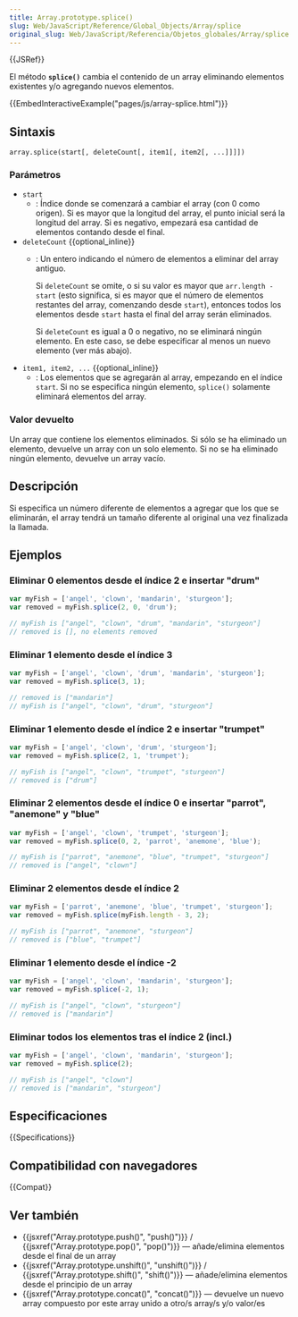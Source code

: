 ```yaml
---
title: Array.prototype.splice()
slug: Web/JavaScript/Reference/Global_Objects/Array/splice
original_slug: Web/JavaScript/Referencia/Objetos_globales/Array/splice
---
```


{{JSRef}}

El método **`splice()`** cambia el contenido de un array eliminando elementos existentes y/o agregando nuevos elementos.

{{EmbedInteractiveExample("pages/js/array-splice.html")}}

## Sintaxis

```
array.splice(start[, deleteCount[, item1[, item2[, ...]]]])
```

### Parámetros

- `start`
  - : Índice donde se comenzará a cambiar el array (con 0 como origen). Si es mayor que la longitud del array, el punto inicial será la longitud del array. Si es negativo, empezará esa cantidad de elementos contando desde el final.
- `deleteCount` {{optional_inline}}
  - : Un entero indicando el número de elementos a eliminar del array antiguo.

    Si `deleteCount` se omite, o si su valor es mayor que `arr.length - start` (esto significa, si es mayor que el número de elementos restantes del array, comenzando desde `start`), entonces todos los elementos desde `start` hasta el final del array serán eliminados.

    Si `deleteCount` es igual a 0 o negativo, no se eliminará ningún elemento. En este caso, se debe especificar al menos un nuevo elemento (ver más abajo).
- `item1, item2, ...` {{optional_inline}}
  - : Los elementos que se agregarán al array, empezando en el índice `start`. Si no se especifica ningún elemento, `splice()` solamente eliminará elementos del array.

### Valor devuelto

Un array que contiene los elementos eliminados. Si sólo se ha eliminado un elemento, devuelve un array con un solo elemento. Si no se ha eliminado ningún elemento, devuelve un array vacío.

## Descripción

Si especifica un número diferente de elementos a agregar que los que se eliminarán, el array tendrá un tamaño diferente al original una vez finalizada la llamada.

## Ejemplos

### Eliminar 0 elementos desde el índice 2 e insertar "drum"

```js
var myFish = ['angel', 'clown', 'mandarin', 'sturgeon'];
var removed = myFish.splice(2, 0, 'drum');

// myFish is ["angel", "clown", "drum", "mandarin", "sturgeon"]
// removed is [], no elements removed
```

### Eliminar 1 elemento desde el índice 3

```js
var myFish = ['angel', 'clown', 'drum', 'mandarin', 'sturgeon'];
var removed = myFish.splice(3, 1);

// removed is ["mandarin"]
// myFish is ["angel", "clown", "drum", "sturgeon"]
```

### Eliminar 1 elemento desde el índice 2 e insertar "trumpet"

```js
var myFish = ['angel', 'clown', 'drum', 'sturgeon'];
var removed = myFish.splice(2, 1, 'trumpet');

// myFish is ["angel", "clown", "trumpet", "sturgeon"]
// removed is ["drum"]
```

### Eliminar 2 elementos desde el índice 0 e insertar "parrot", "anemone" y "blue"

```js
var myFish = ['angel', 'clown', 'trumpet', 'sturgeon'];
var removed = myFish.splice(0, 2, 'parrot', 'anemone', 'blue');

// myFish is ["parrot", "anemone", "blue", "trumpet", "sturgeon"]
// removed is ["angel", "clown"]
```

### Eliminar 2 elementos desde el índice 2

```js
var myFish = ['parrot', 'anemone', 'blue', 'trumpet', 'sturgeon'];
var removed = myFish.splice(myFish.length - 3, 2);

// myFish is ["parrot", "anemone", "sturgeon"]
// removed is ["blue", "trumpet"]
```

### Eliminar 1 elemento desde el índice -2

```js
var myFish = ['angel', 'clown', 'mandarin', 'sturgeon'];
var removed = myFish.splice(-2, 1);

// myFish is ["angel", "clown", "sturgeon"]
// removed is ["mandarin"]
```

### Eliminar todos los elementos tras el índice 2 (incl.)

```js
var myFish = ['angel', 'clown', 'mandarin', 'sturgeon'];
var removed = myFish.splice(2);

// myFish is ["angel", "clown"]
// removed is ["mandarin", "sturgeon"]
```

## Especificaciones

{{Specifications}}

## Compatibilidad con navegadores

{{Compat}}

## Ver también

- {{jsxref("Array.prototype.push()", "push()")}} / {{jsxref("Array.prototype.pop()", "pop()")}} — añade/elimina elementos desde el final de un array
- {{jsxref("Array.prototype.unshift()", "unshift()")}} / {{jsxref("Array.prototype.shift()", "shift()")}} — añade/elimina elementos desde el principio de un array
- {{jsxref("Array.prototype.concat()", "concat()")}} — devuelve un nuevo array compuesto por este array unido a otro/s array/s y/o valor/es
